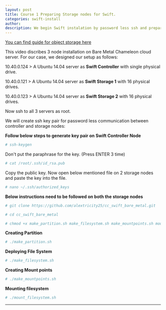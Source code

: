 ```yaml
---
layout: post
title: Course 1 Preparing Storage nodes for Swift.  
categories: swift-install
author: 
description: We begin Swift instalation by password less ssh and preparing the drive for filesystem.
---
```


[You can find guide for object storage here](http://docs.openstack.org/liberty/install-guide-ubuntu/swift.html)                                     


This video discribes 3 node installation on Bare Metal Chameleon cloud server. For our case, we designed our setup as follows:

10.40.0.124 > A Ubuntu 14.04 server as **Swift Controller** with single physical drive.  

10.40.0.121 > A Ubuntu 14.04 server as **Swift Storage 1** with 16 physical drives.  

10.40.0.123 > A Ubuntu 14.04 server as **Swift Storage 2** with 16 physical drives.

Now ssh to all 3 servers as root.  

We will create ssh key pair for password less communication between controller and storage nodes:

**Follow below steps to generate key pair on Swift Controller Node**

```sh
# ssh-keygen
```
Don't put the paraphrase for the key. (Press ENTER 3 time)

```sh
# cat /root/.ssh/id_rsa.pub
```
Copy the public key. Now open below mentioned file on 2 storage nodes and paste the key into the file.

```sh
# nano ~/.ssh/authorized_keys
```

**Below instructions need to be followed on both the storage nodes**

```sh
# git clone https://github.com/alextricity25/cc_swift_bare_metal.git 
```

```sh
# cd cc_swift_bare_metal
```

```sh
# chmod +x make_partition.sh make_filesystem.sh make_mountpoints.sh mount_filesystem.sh 
```

**Creating Partition**

```sh
# ./make_partition.sh 
```

**Deploying File System**

```sh
# ./make_filesystem.sh 
```

**Creating Mount points**

```sh
# ./make_mountpoints.sh
```

**Mounting filesystem**

```sh
# ./mount_filesystem.sh
```

* * *

